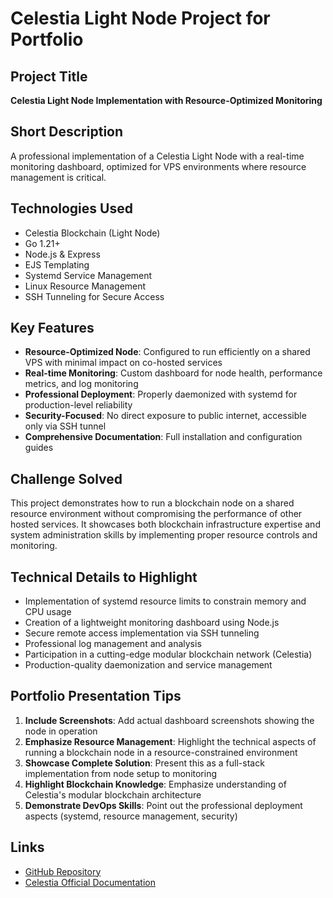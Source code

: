 # Celestia Light Node Project for Portfolio

## Project Title
**Celestia Light Node Implementation with Resource-Optimized Monitoring**

## Short Description
A professional implementation of a Celestia Light Node with a real-time monitoring dashboard, optimized for VPS environments where resource management is critical.

## Technologies Used
- Celestia Blockchain (Light Node)
- Go 1.21+
- Node.js & Express
- EJS Templating
- Systemd Service Management
- Linux Resource Management
- SSH Tunneling for Secure Access

## Key Features
- **Resource-Optimized Node**: Configured to run efficiently on a shared VPS with minimal impact on co-hosted services
- **Real-time Monitoring**: Custom dashboard for node health, performance metrics, and log monitoring
- **Professional Deployment**: Properly daemonized with systemd for production-level reliability
- **Security-Focused**: No direct exposure to public internet, accessible only via SSH tunnel
- **Comprehensive Documentation**: Full installation and configuration guides

## Challenge Solved
This project demonstrates how to run a blockchain node on a shared resource environment without compromising the performance of other hosted services. It showcases both blockchain infrastructure expertise and system administration skills by implementing proper resource controls and monitoring.

## Technical Details to Highlight
- Implementation of systemd resource limits to constrain memory and CPU usage
- Creation of a lightweight monitoring dashboard using Node.js
- Secure remote access implementation via SSH tunneling
- Professional log management and analysis
- Participation in a cutting-edge modular blockchain network (Celestia)
- Production-quality daemonization and service management

## Portfolio Presentation Tips
1. **Include Screenshots**: Add actual dashboard screenshots showing the node in operation
2. **Emphasize Resource Management**: Highlight the technical aspects of running a blockchain node in a resource-constrained environment
3. **Showcase Complete Solution**: Present this as a full-stack implementation from node setup to monitoring
4. **Highlight Blockchain Knowledge**: Emphasize understanding of Celestia's modular blockchain architecture
5. **Demonstrate DevOps Skills**: Point out the professional deployment aspects (systemd, resource management, security)

## Links
- [GitHub Repository](https://github.com/mbennett-labs/celestia-node-project)
- [Celestia Official Documentation](https://docs.celestia.org/)
